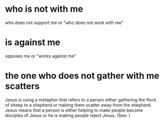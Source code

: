 
# who is not with me
who does not support me or "who does not work with me"

# is against me
opposes me or "works against me"

# the one who does not gather with me scatters
Jesus is using a metaphor that refers to a person either gathering the flock of sheep to a shepherd or making them scatter away from the shepherd. Jesus means that a person is either helping to make people become disciples of Jesus or he is making people reject Jesus. (See: )